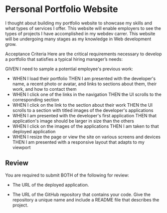 # Personal Portfolio Website

I thought about building my portfolio website to showcase my skills and what types of services I offer. This website will enable employers to see the types of projects I have accomplished in my webdev carrer. This website will be undergoing many stages as my knowledge in Web development grow.  

Acceptance Criteria
Here are the critical requirements necessary to develop a portfolio that satisfies a typical hiring manager’s needs:

GIVEN I need to sample a potential employee's previous work:
* WHEN I load their portfolio
THEN I am presented with the developer's name, a recent photo or avatar, and links to sections about them, their work, and how to contact them
* WHEN I click one of the links in the navigation
THEN the UI scrolls to the corresponding section
* WHEN I click on the link to the section about their work
THEN the UI scrolls to a section with titled images of the developer's applications
* WHEN I am presented with the developer's first application
THEN that application's image should be larger in size than the others
* WHEN I click on the images of the applications
THEN I am taken to that deployed application
* WHEN I resize the page or view the site on various screens and devices
THEN I am presented with a responsive layout that adapts to my viewport

## Review

You are required to submit BOTH of the following for review:

* The URL of the deployed application.

* The URL of the GitHub repository that contains your code. Give the repository a unique name and include a README file that describes the project.